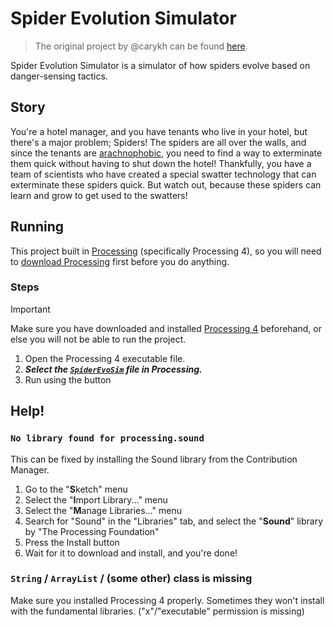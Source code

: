 # Spider Evolution Simulator

> The original project by @carykh can be found [here](https://github.com/carykh/SpiderEvoSim).

Spider Evolution Simulator is a simulator of how spiders evolve based on danger-sensing tactics.

## Story

You're a hotel manager, and you have tenants who live in your hotel, but there's a major problem; Spiders! The spiders are all over the walls, and since the tenants are [arachnophobic](https://en.wikipedia.org/wiki/Arachnophobia), you need to find a way to exterminate them quick without having to shut down the hotel! Thankfully, you have a team of scientists who have created a special swatter technology that can exterminate these spiders quick. But watch out, because these spiders can learn and grow to get used to the swatters! 

## Running

This project built in [Processing](https://processing.org/) (specifically Processing 4), so you will need to [download Processing](https://processing.org/download) first before you do anything.

### Steps

> [!IMPORTANT]
> Make sure you have downloaded and installed [Processing 4](https://processing.org/download) beforehand, or else you will not be able to run the project.

1. Open the Processing 4 executable file.
2. ***Select the [`SpiderEvoSim`](/SpiderEvoSim.pde) file in Processing.*** <!-- I may come out as mean for saying this, but I can't get over how important this step is! Many people choose to open the room.pde file instead of the main SpiderEvoSim.pde! There's issues all over the original repo about it, and I feel bad that one guy [@hefnar] has to repeat himself in several of the issues related to this. -->
3. Run using the button

## Help!

### `No library found for processing.sound`

This can be fixed by installing the Sound library from the Contribution Manager.

1. Go to the "**S**ketch" menu
2. Select the "**I**mport Library..." menu
3. Select the "**M**anage Libraries..." menu
4. Search for "Sound" in the "Libraries" tab, and select the "**Sound**" library by "The Processing Foundation"
5. Press the Install button
6. Wait for it to download and install, and you're done!

### `String` / `ArrayList` / (some other) class is missing

Make sure you installed Processing 4 properly. Sometimes they won't install with the fundamental libraries. ("x"/"executable" permission is missing)
